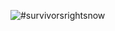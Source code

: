 ![#survivorsrightsnow](https://scontent-lga.xx.fbcdn.net/hphotos-xap1/t31.0-8/11084103_463865183790206_1338044592280473506_o.jpg)
